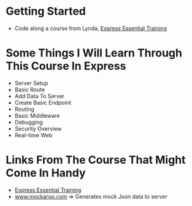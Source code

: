 # Getting Started
- Code along a course from Lynda, [Express Essential Training](https://www.lynda.com/Node-js-tutorials/Express-Essential-Training/679637-2.html)


# Some Things I Will Learn Through This Course In Express
- Server Setup 
- Basic Route
- Add Data To Server
- Create Basic Endpoint
- Routing
- Basic Middleware
- Debugging
- Security Overview
- Real-time Web


# Links From The Course That Might Come In Handy
- [Express Essential Training](https://www.lynda.com/Node-js-tutorials/Express-Essential-Training/679637-2.html)
- www.mockaroo.com => Generates mock Json data to server